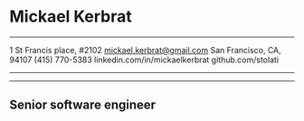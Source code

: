 Mickael Kerbrat
===============

-------------------------         -------------------------
1 St Francis place, #2102         mickael.kerbrat@gmail.com
San Francisco, CA, 94107                     (415) 770-5383
linkedin.com/in/mickaelkerbrat           github.com/stolati
-------------------------         -------------------------

----
Senior software engineer
----






